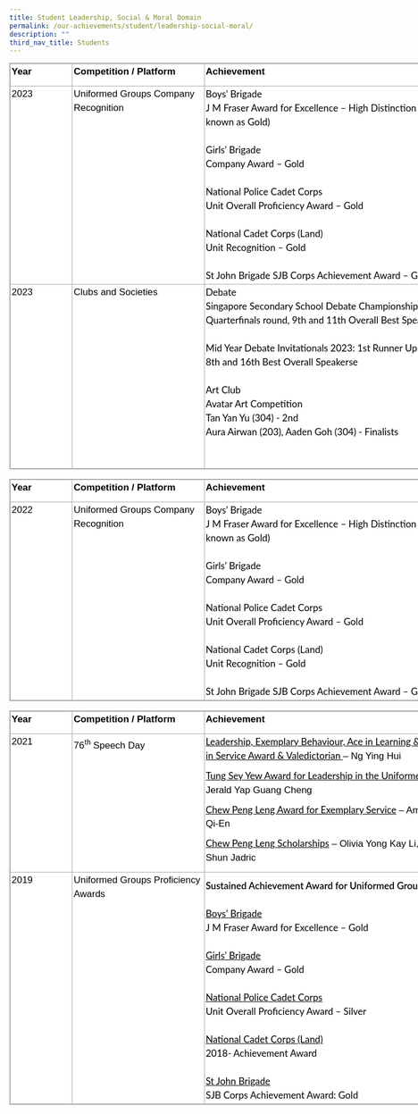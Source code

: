 ```yaml
---
title: Student Leadership, Social & Moral Domain
permalink: /our-achievements/student/leadership-social-moral/
description: ""
third_nav_title: Students
---
```

<table style="box-sizing: inherit;
    font-family: Helvetica, sans-serif;
    border-collapse: collapse;
    border-spacing: 0px;
    width: 840px;
    margin: 0px;
    outline: 0px;
    padding: 0px;
    border: 1px solid rgb(170, 170, 170);
    color: rgb(0, 0, 0);
    font-size: 17px;
    font-style: normal;
    font-variant-ligatures: normal;
    font-variant-caps: normal;
    font-weight: 400;
    letter-spacing: normal;
    orphans: 2;
    text-align: left;
    text-transform: none;
    white-space: normal;
    widows: 2;
    word-spacing: 0px;
    -webkit-text-stroke-width: 0px;
    background-color: rgb(255, 255, 255);
    text-decoration-thickness: initial;
    text-decoration-style: initial;
    text-decoration-color: initial;" class="iveo_table ives_tab_simple3">
  <tbody style="box-sizing: inherit;
      font-family: Lato, sans-serif;
      margin: 0px;
      outline: 0px;
      padding: 0px;">
    <tr style="box-sizing: inherit;
        font-family: Lato, sans-serif;
        margin: 0px;
        outline: 0px;
        padding: 0px;">
      <td style="box-sizing: inherit;
          font-family: Lato, sans-serif;
          padding: 2px;
          text-align: center;
          vertical-align: top;
          border: 1px solid rgb(170, 170, 170);
          margin: 0px;
          outline: 0px;
          width: 108px;">
        <p style="box-sizing: inherit;
            font-family: Helvetica, sans-serif;
            margin: 0px 0px 10px;
            padding: 0px;
            font-size: 17px;
            line-height: 24.99px;
            outline: 0px;
            color: rgb(0, 0, 0);
            font-weight: 400;
            text-align: left;">
          <b style="box-sizing: inherit;
              font-family: inherit;
              font-weight: 600;
              margin: 0px;
              outline: 0px;
              padding: 0px;">Year</b>
        </p>
      </td>
      <td style="box-sizing: inherit;
          font-family: Lato, sans-serif;
          padding: 2px;
          text-align: center;
          vertical-align: top;
          border: 1px solid rgb(170, 170, 170);
          margin: 0px;
          outline: 0px;
          width: 235px;" width="174">
        <p style="box-sizing: inherit;
            font-family: Helvetica, sans-serif;
            margin: 0px 0px 10px;
            padding: 0px;
            font-size: 17px;
            line-height: 24.99px;
            outline: 0px;
            color: rgb(0, 0, 0);
            font-weight: 400;
            text-align: left;">
          <b style="box-sizing: inherit;
              font-family: inherit;
              font-weight: 600;
              margin: 0px;
              outline: 0px;
              padding: 0px;">Competition / Platform</b>
        </p>
      </td>
      <td style="box-sizing: inherit;
          font-family: Lato, sans-serif;
          padding: 2px;
          text-align: center;
          vertical-align: top;
          border: 1px solid rgb(170, 170, 170);
          margin: 0px;
          outline: 0px;
          width: 496px;" width="372">
        <p style="box-sizing: inherit;
            font-family: Helvetica, sans-serif;
            margin: 0px 0px 10px;
            padding: 0px;
            font-size: 17px;
            line-height: 24.99px;
            outline: 0px;
            color: rgb(0, 0, 0);
            font-weight: 400;
            text-align: left;">
          <b style="box-sizing: inherit;
              font-family: inherit;
              font-weight: 600;
              margin: 0px;
              outline: 0px;
              padding: 0px;">Achievement</b>
        </p>
      </td>
    </tr>
    <tr style="box-sizing: inherit;
        font-family: Lato, sans-serif;
        margin: 0px;
        outline: 0px;
        padding: 0px;">
      <td style="box-sizing: inherit;
          font-family: Lato, sans-serif;
          padding: 2px;
          text-align: center;
          vertical-align: top;
          border: 1px solid rgb(170, 170, 170);
          margin: 0px;
          outline: 0px;
          width: 108px;">
        <p style="box-sizing: inherit;
            font-family: Helvetica, sans-serif;
            margin: 0px 0px 10px;
            padding: 0px;
            font-size: 17px;
            line-height: 24.99px;
            outline: 0px;
            color: rgb(0, 0, 0);
            font-weight: 400;
            text-align: left;">
          2023
        </p>
      </td>
      <td style="box-sizing: inherit;
          font-family: Lato, sans-serif;
          padding: 2px;
          text-align: center;
          vertical-align: top;
          border: 1px solid rgb(170, 170, 170);
          margin: 0px;
          outline: 0px;" width="174">
        <p style="box-sizing: inherit;
            font-family: Helvetica, sans-serif;
            margin: 0px 0px 10px;
            padding: 0px;
            font-size: 17px;
            line-height: 24.99px;
            outline: 0px;
            color: rgb(0, 0, 0);
            font-weight: 400;
            text-align: left;">
          Uniformed Groups Company Recognition
        </p>
      </td>
      <td style="box-sizing: inherit;
          font-family: Lato, sans-serif;
          padding: 2px;
          text-align: center;
          vertical-align: top;
          border: 1px solid rgb(170, 170, 170);
          margin: 0px;
          outline: 0px;" width="372">
        <span style="box-sizing: inherit;
            font-family: Lato, sans-serif;
            font-style: inherit;
            font-weight: inherit;
            margin: 0px;
            outline: 0px;
            padding: 0px;"><div style="box-sizing: inherit;
              font-family: Helvetica, sans-serif;
              margin: 0px;
              outline: 0px;
              padding: 0px;
              line-height: 24.99px;
              color: rgb(0, 0, 0);
              font-size: 17px;
              font-weight: 400;
              text-align: left;">
            <span style="box-sizing: inherit;
                font-family: Lato, sans-serif;
                font-style: inherit;
                font-weight: inherit;
                outline: 0px;"><span style="box-sizing: inherit;
                  font-family: Lato, sans-serif;
                  font-style: inherit;
                  font-weight: inherit;
                  margin: 0px;
                  outline: 0px;
                  padding: 0px;">Boys’ Brigade<br style="box-sizing: inherit; font-family: Lato, sans-serif">J M Fraser Award for Excellence – High Distinction (previously
                known as Gold)<br style="box-sizing: inherit; font-family: Lato, sans-serif"><br style="box-sizing: inherit; font-family: Lato, sans-serif">Girls’ Brigade<br style="box-sizing: inherit; font-family: Lato, sans-serif">Company Award – Gold<br style="box-sizing: inherit; font-family: Lato, sans-serif"><br style="box-sizing: inherit; font-family: Lato, sans-serif">National Police Cadet Corps<br style="box-sizing: inherit; font-family: Lato, sans-serif">Unit Overall Proficiency Award – Gold<br style="box-sizing: inherit; font-family: Lato, sans-serif"><br style="box-sizing: inherit; font-family: Lato, sans-serif">National Cadet Corps (Land)<br style="box-sizing: inherit; font-family: Lato, sans-serif">Unit Recognition – Gold<br style="box-sizing: inherit; font-family: Lato, sans-serif"><br style="box-sizing: inherit; font-family: Lato, sans-serif">St John Brigade SJB Corps Achievement Award – Gold</span></span><br style="box-sizing: inherit; font-family: Lato, sans-serif"></div></span>
      </td>
    </tr>
    <tr style="box-sizing: inherit;
        font-family: Lato, sans-serif;
        margin: 0px;
        outline: 0px;
        padding: 0px;">
      <td style="box-sizing: inherit;
          font-family: Lato, sans-serif;
          padding: 2px;
          text-align: center;
          vertical-align: top;
          border: 1px solid rgb(170, 170, 170);
          margin: 0px;
          outline: 0px;
          width: 108px;">
        <p style="box-sizing: inherit;
            font-family: Helvetica, sans-serif;
            margin: 0px 0px 10px;
            padding: 0px;
            font-size: 17px;
            line-height: 24.99px;
            outline: 0px;
            color: rgb(0, 0, 0);
            font-weight: 400;
            text-align: left;">
          2023
        </p>
      </td>
      <td style="box-sizing: inherit;
          font-family: Lato, sans-serif;
          padding: 2px;
          text-align: center;
          vertical-align: top;
          border: 1px solid rgb(170, 170, 170);
          margin: 0px;
          outline: 0px;" width="174">
        <p style="box-sizing: inherit;
            font-family: Helvetica, sans-serif;
            margin: 0px 0px 10px;
            padding: 0px;
            font-size: 17px;
            line-height: 24.99px;
            outline: 0px;
            color: rgb(0, 0, 0);
            font-weight: 400;
            text-align: left;">
        Clubs and Societies 
        </p>
      </td>
      <td style="box-sizing: inherit;
          font-family: Lato, sans-serif;
          padding: 2px;
          text-align: center;
          vertical-align: top;
          border: 1px solid rgb(170, 170, 170);
          margin: 0px;
          outline: 0px;" width="372">
        <span style="box-sizing: inherit;
            font-family: Lato, sans-serif;
            font-style: inherit;
            font-weight: inherit;
            margin: 0px;
            outline: 0px;
            padding: 0px;"><div style="box-sizing: inherit;
              font-family: Helvetica, sans-serif;
              margin: 0px;
              outline: 0px;
              padding: 0px;
              line-height: 24.99px;
              color: rgb(0, 0, 0);
              font-size: 17px;
              font-weight: 400;
              text-align: left;">
            <span style="box-sizing: inherit;
                font-family: Lato, sans-serif;
                font-style: inherit;
                font-weight: inherit;
                outline: 0px;"><span style="box-sizing: inherit;
                  font-family: Lato, sans-serif;
                  font-style: inherit;
                  font-weight: inherit;
                  margin: 0px;
                  outline: 0px;
                  padding: 0px;">Debate<br style="box-sizing: inherit; font-family: Lato, sans-serif">Singapore Secondary School Debate Championship 2023 - Quarterfinals round, 9th and 11th Overall Best Speaker<br style="box-sizing: inherit; font-family: Lato, sans-serif"><br style="box-sizing: inherit; font-family: Lato, sans-serif">Mid Year Debate Invitationals 2023: 1st Runner Up (Overall), 3rd, 8th and 16th Best Overall Speakerse<br style="box-sizing: inherit; font-family: Lato, sans-serif"><br>Art Club<br style="box-sizing: inherit; font-family: Lato, sans-serif">Avatar Art Competition<br style="box-sizing: inherit; font-family: Lato, sans-serif">Tan Yan Yu (304) - 2nd<br style="box-sizing: inherit; font-family: Lato, sans-serif">Aura Airwan (203), Aaden Goh (304) - Finalists<br style="box-sizing: inherit; font-family: Lato, sans-serif"><br style="box-sizing: inherit; font-family: Lato, sans-serif"></span><br style="box-sizing: inherit; font-family: Lato, sans-serif"></span></div></span>
      </td>
    </tr>
  </tbody>
</table>
<br>

<table style="box-sizing: inherit;
    font-family: Helvetica, sans-serif;
    border-collapse: collapse;
    border-spacing: 0px;
    width: 840px;
    margin: 0px;
    outline: 0px;
    padding: 0px;
    border: 1px solid rgb(170, 170, 170);
    color: rgb(0, 0, 0);
    font-size: 17px;
    font-style: normal;
    font-variant-ligatures: normal;
    font-variant-caps: normal;
    font-weight: 400;
    letter-spacing: normal;
    orphans: 2;
    text-align: left;
    text-transform: none;
    white-space: normal;
    widows: 2;
    word-spacing: 0px;
    -webkit-text-stroke-width: 0px;
    background-color: rgb(255, 255, 255);
    text-decoration-thickness: initial;
    text-decoration-style: initial;
    text-decoration-color: initial;" class="iveo_table ives_tab_simple3">
  <tbody style="box-sizing: inherit;
      font-family: Lato, sans-serif;
      margin: 0px;
      outline: 0px;
      padding: 0px;">
    <tr style="box-sizing: inherit;
        font-family: Lato, sans-serif;
        margin: 0px;
        outline: 0px;
        padding: 0px;">
      <td style="box-sizing: inherit;
          font-family: Lato, sans-serif;
          padding: 2px;
          text-align: center;
          vertical-align: top;
          border: 1px solid rgb(170, 170, 170);
          margin: 0px;
          outline: 0px;
          width: 108px;">
        <p style="box-sizing: inherit;
            font-family: Helvetica, sans-serif;
            margin: 0px 0px 10px;
            padding: 0px;
            font-size: 17px;
            line-height: 24.99px;
            outline: 0px;
            color: rgb(0, 0, 0);
            font-weight: 400;
            text-align: left;">
          <b style="box-sizing: inherit;
              font-family: inherit;
              font-weight: 600;
              margin: 0px;
              outline: 0px;
              padding: 0px;">Year</b>
        </p>
      </td>
      <td style="box-sizing: inherit;
          font-family: Lato, sans-serif;
          padding: 2px;
          text-align: center;
          vertical-align: top;
          border: 1px solid rgb(170, 170, 170);
          margin: 0px;
          outline: 0px;
          width: 235px;" width="174">
        <p style="box-sizing: inherit;
            font-family: Helvetica, sans-serif;
            margin: 0px 0px 10px;
            padding: 0px;
            font-size: 17px;
            line-height: 24.99px;
            outline: 0px;
            color: rgb(0, 0, 0);
            font-weight: 400;
            text-align: left;">
          <b style="box-sizing: inherit;
              font-family: inherit;
              font-weight: 600;
              margin: 0px;
              outline: 0px;
              padding: 0px;">Competition / Platform</b>
        </p>
      </td>
      <td style="box-sizing: inherit;
          font-family: Lato, sans-serif;
          padding: 2px;
          text-align: center;
          vertical-align: top;
          border: 1px solid rgb(170, 170, 170);
          margin: 0px;
          outline: 0px;
          width: 496px;" width="372">
        <p style="box-sizing: inherit;
            font-family: Helvetica, sans-serif;
            margin: 0px 0px 10px;
            padding: 0px;
            font-size: 17px;
            line-height: 24.99px;
            outline: 0px;
            color: rgb(0, 0, 0);
            font-weight: 400;
            text-align: left;">
          <b style="box-sizing: inherit;
              font-family: inherit;
              font-weight: 600;
              margin: 0px;
              outline: 0px;
              padding: 0px;">Achievement</b>
        </p>
      </td>
    </tr>
    <tr style="box-sizing: inherit;
        font-family: Lato, sans-serif;
        margin: 0px;
        outline: 0px;
        padding: 0px;">
      <td style="box-sizing: inherit;
          font-family: Lato, sans-serif;
          padding: 2px;
          text-align: center;
          vertical-align: top;
          border: 1px solid rgb(170, 170, 170);
          margin: 0px;
          outline: 0px;
          width: 108px;">
        <p style="box-sizing: inherit;
            font-family: Helvetica, sans-serif;
            margin: 0px 0px 10px;
            padding: 0px;
            font-size: 17px;
            line-height: 24.99px;
            outline: 0px;
            color: rgb(0, 0, 0);
            font-weight: 400;
            text-align: left;">
          2022
        </p>
      </td>
      <td style="box-sizing: inherit;
          font-family: Lato, sans-serif;
          padding: 2px;
          text-align: center;
          vertical-align: top;
          border: 1px solid rgb(170, 170, 170);
          margin: 0px;
          outline: 0px;" width="174">
        <p style="box-sizing: inherit;
            font-family: Helvetica, sans-serif;
            margin: 0px 0px 10px;
            padding: 0px;
            font-size: 17px;
            line-height: 24.99px;
            outline: 0px;
            color: rgb(0, 0, 0);
            font-weight: 400;
            text-align: left;">
          Uniformed Groups Company Recognition
        </p>
      </td>
      <td style="box-sizing: inherit;
          font-family: Lato, sans-serif;
          padding: 2px;
          text-align: center;
          vertical-align: top;
          border: 1px solid rgb(170, 170, 170);
          margin: 0px;
          outline: 0px;" width="372">
        <span style="box-sizing: inherit;
            font-family: Lato, sans-serif;
            font-style: inherit;
            font-weight: inherit;
            margin: 0px;
            outline: 0px;
            padding: 0px;"><div style="box-sizing: inherit;
              font-family: Helvetica, sans-serif;
              margin: 0px;
              outline: 0px;
              padding: 0px;
              line-height: 24.99px;
              color: rgb(0, 0, 0);
              font-size: 17px;
              font-weight: 400;
              text-align: left;">
            <span style="box-sizing: inherit;
                font-family: Lato, sans-serif;
                font-style: inherit;
                font-weight: inherit;
                outline: 0px;"><span style="box-sizing: inherit;
                  font-family: Lato, sans-serif;
                  font-style: inherit;
                  font-weight: inherit;
                  margin: 0px;
                  outline: 0px;
                  padding: 0px;">Boys’ Brigade<br style="box-sizing: inherit; font-family: Lato, sans-serif">J M Fraser Award for Excellence – High Distinction (previously
                known as Gold)<br style="box-sizing: inherit; font-family: Lato, sans-serif"><br style="box-sizing: inherit; font-family: Lato, sans-serif">Girls’ Brigade<br style="box-sizing: inherit; font-family: Lato, sans-serif">Company Award – Gold<br style="box-sizing: inherit; font-family: Lato, sans-serif"><br style="box-sizing: inherit; font-family: Lato, sans-serif">National Police Cadet Corps<br style="box-sizing: inherit; font-family: Lato, sans-serif">Unit Overall Proficiency Award – Gold<br style="box-sizing: inherit; font-family: Lato, sans-serif"><br style="box-sizing: inherit; font-family: Lato, sans-serif">National Cadet Corps (Land)<br style="box-sizing: inherit; font-family: Lato, sans-serif">Unit Recognition – Gold<br style="box-sizing: inherit; font-family: Lato, sans-serif"><br style="box-sizing: inherit; font-family: Lato, sans-serif">St John Brigade SJB Corps Achievement Award – Gold</span></span><br style="box-sizing: inherit; font-family: Lato, sans-serif"></div></span>
      </td>
    </tr>
  </tbody>
</table>
<br>
<table style="box-sizing: inherit;
    font-family: Helvetica, sans-serif;
    border-collapse: collapse;
    border-spacing: 0px;
    width: 840px;
    margin: 0px;
    outline: 0px;
    padding: 0px;
    border: 1px solid rgb(170, 170, 170);
    color: rgb(0, 0, 0);
    font-size: 17px;
    font-style: normal;
    font-variant-ligatures: normal;
    font-variant-caps: normal;
    font-weight: 400;
    letter-spacing: normal;
    orphans: 2;
    text-align: left;
    text-transform: none;
    white-space: normal;
    widows: 2;
    word-spacing: 0px;
    -webkit-text-stroke-width: 0px;
    background-color: rgb(255, 255, 255);
    text-decoration-thickness: initial;
    text-decoration-style: initial;
    text-decoration-color: initial;" class="iveo_table ives_tab_simple3">
  <tbody style="box-sizing: inherit;
      font-family: Lato, sans-serif;
      margin: 0px;
      outline: 0px;
      padding: 0px;">
    <tr style="box-sizing: inherit;
        font-family: Lato, sans-serif;
        margin: 0px;
        outline: 0px;
        padding: 0px;">
      <td style="box-sizing: inherit;
          font-family: Lato, sans-serif;
          padding: 2px;
          text-align: center;
          vertical-align: top;
          border: 1px solid rgb(170, 170, 170);
          margin: 0px;
          outline: 0px;
          width: 108px;" width="78">
        <p style="box-sizing: inherit;
            font-family: Helvetica, sans-serif;
            margin: 0px 0px 10px;
            padding: 0px;
            font-size: 17px;
            line-height: 24.99px;
            outline: 0px;
            color: rgb(0, 0, 0);
            font-weight: 400;
            text-align: left;">
          <b style="box-sizing: inherit;
              font-family: inherit;
              font-weight: 600;
              margin: 0px;
              outline: 0px;
              padding: 0px;">Year</b>
        </p>
      </td>
      <td style="box-sizing: inherit;
          font-family: Lato, sans-serif;
          padding: 2px;
          text-align: center;
          vertical-align: top;
          border: 1px solid rgb(170, 170, 170);
          margin: 0px;
          outline: 0px;
          width: 235px;" width="174">
        <p style="box-sizing: inherit;
            font-family: Helvetica, sans-serif;
            margin: 0px 0px 10px;
            padding: 0px;
            font-size: 17px;
            line-height: 24.99px;
            outline: 0px;
            color: rgb(0, 0, 0);
            font-weight: 400;
            text-align: left;">
          <b style="box-sizing: inherit;
              font-family: inherit;
              font-weight: 600;
              margin: 0px;
              outline: 0px;
              padding: 0px;">Competition / Platform</b>
        </p>
      </td>
      <td style="box-sizing: inherit;
          font-family: Lato, sans-serif;
          padding: 2px;
          text-align: center;
          vertical-align: top;
          border: 1px solid rgb(170, 170, 170);
          margin: 0px;
          outline: 0px;
          width: 496px;" width="372">
        <p style="box-sizing: inherit;
            font-family: Helvetica, sans-serif;
            margin: 0px 0px 10px;
            padding: 0px;
            font-size: 17px;
            line-height: 24.99px;
            outline: 0px;
            color: rgb(0, 0, 0);
            font-weight: 400;
            text-align: left;">
          <b style="box-sizing: inherit;
              font-family: inherit;
              font-weight: 600;
              margin: 0px;
              outline: 0px;
              padding: 0px;">Achievement</b>
        </p>
      </td>
    </tr>
    <tr style="box-sizing: inherit;
        font-family: Lato, sans-serif;
        margin: 0px;
        outline: 0px;
        padding: 0px;">
      <td style="box-sizing: inherit;
          font-family: Lato, sans-serif;
          padding: 2px;
          text-align: center;
          vertical-align: top;
          border: 1px solid rgb(170, 170, 170);
          margin: 0px;
          outline: 0px;" width="78">
        <p style="box-sizing: inherit;
            font-family: Helvetica, sans-serif;
            margin: 0px 0px 10px;
            padding: 0px;
            font-size: 17px;
            line-height: 24.99px;
            outline: 0px;
            color: rgb(0, 0, 0);
            font-weight: 400;
            text-align: left;">
          2021
        </p>
      </td>
      <td style="box-sizing: inherit;
          font-family: Lato, sans-serif;
          padding: 2px;
          text-align: center;
          vertical-align: top;
          border: 1px solid rgb(170, 170, 170);
          margin: 0px;
          outline: 0px;" width="174">
        <p style="box-sizing: inherit;
            font-family: Helvetica, sans-serif;
            margin: 0px 0px 10px;
            padding: 0px;
            font-size: 17px;
            line-height: 24.99px;
            outline: 0px;
            color: rgb(0, 0, 0);
            font-weight: 400;
            text-align: left;">
          76<sup style="box-sizing: inherit;
              font-family: Lato, sans-serif;
              font-size: 12.75px;
              margin: 0px;
              outline: 0px;
              padding: 0px;">th</sup><span style="box-sizing: inherit;
              font-family: Lato, sans-serif;
              font-style: inherit;
              font-weight: inherit;">&nbsp;</span>Speech Day
        </p>
      </td>
      <td style="box-sizing: inherit;
          font-family: Lato, sans-serif;
          padding: 2px;
          text-align: center;
          vertical-align: top;
          border: 1px solid rgb(170, 170, 170);
          margin: 0px;
          outline: 0px;" width="372">
        <p style="box-sizing: inherit;
            font-family: Helvetica, sans-serif;
            margin: 0px 0px 10px;
            padding: 0px;
            font-size: 17px;
            line-height: 24.99px;
            outline: 0px;
            color: rgb(0, 0, 0);
            font-weight: 400;
            text-align: left;">
          <u style="box-sizing: inherit;
              font-family: Lato, sans-serif;
              margin: 0px;
              outline: 0px;
              padding: 0px;">Leadership, Exemplary Behaviour, Ace in Learning &amp; Dedication
            in Service Award &amp; Valedictorian<span style="box-sizing: inherit;
                font-family: Lato, sans-serif;
                font-style: inherit;
                font-weight: inherit;">&nbsp;</span></u>– Ng Ying Hui
        </p>
        <p style="box-sizing: inherit;
            font-family: Helvetica, sans-serif;
            margin: 0px 0px 10px;
            padding: 0px;
            font-size: 17px;
            line-height: 24.99px;
            outline: 0px;
            color: rgb(0, 0, 0);
            font-weight: 400;">
          <u style="box-sizing: inherit;
              font-family: Lato, sans-serif;
              margin: 0px;
              outline: 0px;
              padding: 0px;"></u>
        </p>
        <p style="box-sizing: inherit;
            font-family: Helvetica, sans-serif;
            margin: 0px 0px 10px;
            padding: 0px;
            font-size: 17px;
            line-height: 24.99px;
            outline: 0px;
            color: rgb(0, 0, 0);
            font-weight: 400;
            text-align: left;">
          <u style="box-sizing: inherit;
              font-family: Lato, sans-serif;
              margin: 0px;
              outline: 0px;
              padding: 0px;">Tung Sey Yew Award for Leadership in the Uniformed Groups</u><span style="box-sizing: inherit;
              font-family: Lato, sans-serif;
              font-style: inherit;
              font-weight: inherit;">&nbsp;</span>– Jerald Yap Guang Cheng
        </p>
        <p style="box-sizing: inherit;
            font-family: Helvetica, sans-serif;
            margin: 0px 0px 10px;
            padding: 0px;
            font-size: 17px;
            line-height: 24.99px;
            outline: 0px;
            color: rgb(0, 0, 0);
            font-weight: 400;"></p>
        <p style="box-sizing: inherit;
            font-family: Helvetica, sans-serif;
            margin: 0px 0px 10px;
            padding: 0px;
            font-size: 17px;
            line-height: 24.99px;
            outline: 0px;
            color: rgb(0, 0, 0);
            font-weight: 400;
            text-align: left;">
          <u style="box-sizing: inherit;
              font-family: Lato, sans-serif;
              margin: 0px;
              outline: 0px;
              padding: 0px;">Chew Peng Leng Award for Exemplary Service</u><span style="box-sizing: inherit;
              font-family: Lato, sans-serif;
              font-style: inherit;
              font-weight: inherit;">&nbsp;</span>– Amanda Soon Qi-En
        </p>
        <p style="box-sizing: inherit;
            font-family: Helvetica, sans-serif;
            margin: 0px 0px 10px;
            padding: 0px;
            font-size: 17px;
            line-height: 24.99px;
            outline: 0px;
            color: rgb(0, 0, 0);
            font-weight: 400;"></p>
        <p style="box-sizing: inherit;
            font-family: Helvetica, sans-serif;
            margin: 0px 0px 10px;
            padding: 0px;
            font-size: 17px;
            line-height: 24.99px;
            outline: 0px;
            color: rgb(0, 0, 0);
            font-weight: 400;
            text-align: left;">
          <u style="box-sizing: inherit;
              font-family: Lato, sans-serif;
              margin: 0px;
              outline: 0px;
              padding: 0px;">Chew Peng Leng Scholarships</u><span style="box-sizing: inherit;
              font-family: Lato, sans-serif;
              font-style: inherit;
              font-weight: inherit;">&nbsp;</span>– Olivia Yong Kay Li, Ong Kai Shun Jadric
        </p>
        <p style="box-sizing: inherit;
            font-family: Helvetica, sans-serif;
            margin: 0px 0px 10px;
            padding: 0px;
            font-size: 17px;
            line-height: 24.99px;
            outline: 0px;
            color: rgb(0, 0, 0);
            font-weight: 400;"></p>
      </td>
    </tr>
    <tr style="box-sizing: inherit;
        font-family: Lato, sans-serif;
        margin: 0px;
        outline: 0px;
        padding: 0px;">
      <td style="box-sizing: inherit;
          font-family: Lato, sans-serif;
          padding: 2px;
          text-align: center;
          vertical-align: top;
          border: 1px solid rgb(170, 170, 170);
          margin: 0px;
          outline: 0px;" width="78">
        <p style="box-sizing: inherit;
            font-family: Helvetica, sans-serif;
            margin: 0px 0px 10px;
            padding: 0px;
            font-size: 17px;
            line-height: 24.99px;
            outline: 0px;
            color: rgb(0, 0, 0);
            font-weight: 400;
            text-align: left;">
          2019
        </p>
      </td>
      <td style="box-sizing: inherit;
          font-family: Lato, sans-serif;
          padding: 2px;
          text-align: center;
          vertical-align: top;
          border: 1px solid rgb(170, 170, 170);
          margin: 0px;
          outline: 0px;" width="174">
        <p style="box-sizing: inherit;
            font-family: Helvetica, sans-serif;
            margin: 0px 0px 10px;
            padding: 0px;
            font-size: 17px;
            line-height: 24.99px;
            outline: 0px;
            color: rgb(0, 0, 0);
            font-weight: 400;
            text-align: left;">
          Uniformed Groups Proficiency Awards
        </p>
      </td>
      <td style="box-sizing: inherit;
          font-family: Lato, sans-serif;
          padding: 2px;
          text-align: center;
          vertical-align: top;
          border: 1px solid rgb(170, 170, 170);
          margin: 0px;
          outline: 0px;" width="372">
        <p style="box-sizing: inherit;
            font-family: Helvetica, sans-serif;
            margin: 0px 0px 10px;
            padding: 0px;
            font-size: 17px;
            line-height: 24.99px;
            outline: 0px;
            color: rgb(0, 0, 0);
            font-weight: 400;"></p>
        <div style="box-sizing: inherit;
            font-family: Helvetica, sans-serif;
            margin: 0px;
            outline: 0px;
            padding: 0px;
            line-height: 24.99px;
            color: rgb(0, 0, 0);
            font-size: 17px;
            font-weight: 400;
            text-align: left;">
          <b style="box-sizing: inherit;
              font-family: inherit;
              font-weight: 600;
              margin: 0px;
              outline: 0px;
              padding: 0px;"><span style="box-sizing: inherit;
                font-family: Lato, sans-serif;
                font-style: inherit;
                font-weight: inherit;
                margin: 0px;
                outline: 0px;
                padding: 0px;">Sustained Achievement Award for Uniformed Groups</span></b>
        </div>
        <span style="box-sizing: inherit;
            font-family: Lato, sans-serif;
            font-style: inherit;
            font-weight: inherit;
            margin: 0px;
            outline: 0px;
            padding: 0px;"><div style="box-sizing: inherit;
              font-family: Helvetica, sans-serif;
              margin: 0px;
              outline: 0px;
              padding: 0px;
              line-height: 24.99px;
              color: rgb(0, 0, 0);
              font-size: 17px;
              font-weight: 400;
              text-align: left;">
            <br style="box-sizing: inherit;
                font-family: Lato, sans-serif;
                margin: 0px;
                outline: 0px;
                padding: 0px;">
          </div>
          <u style="box-sizing: inherit;
              font-family: Lato, sans-serif;
              margin: 0px;
              outline: 0px;
              padding: 0px;"><div style="box-sizing: inherit;
                font-family: Helvetica, sans-serif;
                margin: 0px;
                outline: 0px;
                padding: 0px;
                line-height: 24.99px;
                color: rgb(0, 0, 0);
                font-size: 17px;
                font-weight: 400;
                text-align: left;">
              <u style="box-sizing: inherit;
                  font-family: Lato, sans-serif;
                  margin: 0px;
                  outline: 0px;
                  padding: 0px;">Boys’ Brigade</u>
            </div></u>
          <div style="box-sizing: inherit;
              font-family: Helvetica, sans-serif;
              margin: 0px;
              outline: 0px;
              padding: 0px;
              line-height: 24.99px;
              color: rgb(0, 0, 0);
              font-size: 17px;
              font-weight: 400;
              text-align: left;">
            <span style="box-sizing: inherit;
                font-family: Lato, sans-serif;
                font-style: inherit;
                font-weight: inherit;
                margin: 0px;
                outline: 0px;
                padding: 0px;">J M Fraser Award for Excellence – Gold</span>
          </div>
          <div style="box-sizing: inherit;
              font-family: Helvetica, sans-serif;
              margin: 0px;
              outline: 0px;
              padding: 0px;
              line-height: 24.99px;
              color: rgb(0, 0, 0);
              font-size: 17px;
              font-weight: 400;
              text-align: left;">
            <br style="box-sizing: inherit;
                font-family: Lato, sans-serif;
                margin: 0px;
                outline: 0px;
                padding: 0px;">
          </div>
          <u style="box-sizing: inherit;
              font-family: Lato, sans-serif;
              margin: 0px;
              outline: 0px;
              padding: 0px;"><div style="box-sizing: inherit;
                font-family: Helvetica, sans-serif;
                margin: 0px;
                outline: 0px;
                padding: 0px;
                line-height: 24.99px;
                color: rgb(0, 0, 0);
                font-size: 17px;
                font-weight: 400;
                text-align: left;">
              <u style="box-sizing: inherit;
                  font-family: Lato, sans-serif;
                  margin: 0px;
                  outline: 0px;
                  padding: 0px;">Girls’ Brigade</u>
            </div></u>
          <div style="box-sizing: inherit;
              font-family: Helvetica, sans-serif;
              margin: 0px;
              outline: 0px;
              padding: 0px;
              line-height: 24.99px;
              color: rgb(0, 0, 0);
              font-size: 17px;
              font-weight: 400;
              text-align: left;">
            <span style="box-sizing: inherit;
                font-family: Lato, sans-serif;
                font-style: inherit;
                font-weight: inherit;
                margin: 0px;
                outline: 0px;
                padding: 0px;">Company Award – Gold</span>
          </div>
          <div style="box-sizing: inherit;
              font-family: Helvetica, sans-serif;
              margin: 0px;
              outline: 0px;
              padding: 0px;
              line-height: 24.99px;
              color: rgb(0, 0, 0);
              font-size: 17px;
              font-weight: 400;
              text-align: left;">
            <br style="box-sizing: inherit;
                font-family: Lato, sans-serif;
                margin: 0px;
                outline: 0px;
                padding: 0px;">
          </div>
          <u style="box-sizing: inherit;
              font-family: Lato, sans-serif;
              margin: 0px;
              outline: 0px;
              padding: 0px;"><div style="box-sizing: inherit;
                font-family: Helvetica, sans-serif;
                margin: 0px;
                outline: 0px;
                padding: 0px;
                line-height: 24.99px;
                color: rgb(0, 0, 0);
                font-size: 17px;
                font-weight: 400;
                text-align: left;">
              <u style="box-sizing: inherit;
                  font-family: Lato, sans-serif;
                  margin: 0px;
                  outline: 0px;
                  padding: 0px;">National Police Cadet Corps</u>
            </div></u>
          <div style="box-sizing: inherit;
              font-family: Helvetica, sans-serif;
              margin: 0px;
              outline: 0px;
              padding: 0px;
              line-height: 24.99px;
              color: rgb(0, 0, 0);
              font-size: 17px;
              font-weight: 400;
              text-align: left;">
            <span style="box-sizing: inherit;
                font-family: Lato, sans-serif;
                font-style: inherit;
                font-weight: inherit;
                margin: 0px;
                outline: 0px;
                padding: 0px;">Unit Overall Proficiency Award</span><b style="box-sizing: inherit;
                font-family: inherit;
                font-weight: 600;
                margin: 0px;
                outline: 0px;
                padding: 0px;"><span style="box-sizing: inherit;
                  font-family: Lato, sans-serif;
                  font-style: inherit;
                  font-weight: inherit;">&nbsp;</span></b><span style="box-sizing: inherit;
                font-family: Lato, sans-serif;
                font-style: inherit;
                font-weight: inherit;
                margin: 0px;
                outline: 0px;
                padding: 0px;">– Silver</span>
          </div>
          <div style="box-sizing: inherit;
              font-family: Helvetica, sans-serif;
              margin: 0px;
              outline: 0px;
              padding: 0px;
              line-height: 24.99px;
              color: rgb(0, 0, 0);
              font-size: 17px;
              font-weight: 400;
              text-align: left;">
            <br style="box-sizing: inherit;
                font-family: Lato, sans-serif;
                margin: 0px;
                outline: 0px;
                padding: 0px;">
          </div>
          <u style="box-sizing: inherit;
              font-family: Lato, sans-serif;
              margin: 0px;
              outline: 0px;
              padding: 0px;"><div style="box-sizing: inherit;
                font-family: Helvetica, sans-serif;
                margin: 0px;
                outline: 0px;
                padding: 0px;
                line-height: 24.99px;
                color: rgb(0, 0, 0);
                font-size: 17px;
                font-weight: 400;
                text-align: left;">
              <u style="box-sizing: inherit;
                  font-family: Lato, sans-serif;
                  margin: 0px;
                  outline: 0px;
                  padding: 0px;">National Cadet Corps (Land)</u>
            </div></u>
          <div style="box-sizing: inherit;
              font-family: Helvetica, sans-serif;
              margin: 0px;
              outline: 0px;
              padding: 0px;
              line-height: 24.99px;
              color: rgb(0, 0, 0);
              font-size: 17px;
              font-weight: 400;
              text-align: left;">
            <span style="box-sizing: inherit;
                font-family: Lato, sans-serif;
                font-style: inherit;
                font-weight: inherit;
                margin: 0px;
                outline: 0px;
                padding: 0px;">2018- Achievement Award</span>
          </div>
          <div style="box-sizing: inherit;
              font-family: Helvetica, sans-serif;
              margin: 0px;
              outline: 0px;
              padding: 0px;
              line-height: 24.99px;
              color: rgb(0, 0, 0);
              font-size: 17px;
              font-weight: 400;
              text-align: left;">
            <br style="box-sizing: inherit;
                font-family: Lato, sans-serif;
                margin: 0px;
                outline: 0px;
                padding: 0px;">
          </div>
          <u style="box-sizing: inherit;
              font-family: Lato, sans-serif;
              margin: 0px;
              outline: 0px;
              padding: 0px;"><div style="box-sizing: inherit;
                font-family: Helvetica, sans-serif;
                margin: 0px;
                outline: 0px;
                padding: 0px;
                line-height: 24.99px;
                color: rgb(0, 0, 0);
                font-size: 17px;
                font-weight: 400;
                text-align: left;">
              <u style="box-sizing: inherit;
                  font-family: Lato, sans-serif;
                  margin: 0px;
                  outline: 0px;
                  padding: 0px;">St John Brigade</u>
            </div></u>
          <div style="box-sizing: inherit;
              font-family: Helvetica, sans-serif;
              margin: 0px;
              outline: 0px;
              padding: 0px;
              line-height: 24.99px;
              color: rgb(0, 0, 0);
              font-size: 17px;
              font-weight: 400;
              text-align: left;">
            <span style="box-sizing: inherit;
                font-family: Lato, sans-serif;
                font-style: inherit;
                font-weight: inherit;
                margin: 0px;
                outline: 0px;
                padding: 0px;">SJB Corps Achievement Award: Gold</span>
          </div></span>
      </td>
    </tr>
  </tbody>
</table>